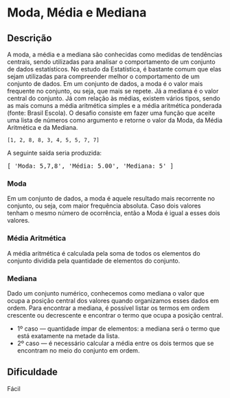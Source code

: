 <div>
<h1>Moda, Média e Mediana</h1>
<h2>Descrição</h2>
<p>A moda, a média e a mediana são conhecidas como medidas de tendências centrais, sendo utilizadas para analisar o comportamento de um conjunto de dados estatísticos. No estudo da Estatística, é bastante comum que elas sejam utilizadas para compreender melhor o comportamento de um conjunto de dados. Em um conjunto de dados, a moda é o valor mais frequente no conjunto, ou seja, que mais se repete. Já a mediana é o valor central do conjunto. Já com relação às médias, existem vários tipos, sendo as mais comuns a média aritmética simples e a média aritmética ponderada (fonte: Brasil Escola). O desafio consiste em fazer uma função que aceite uma lista de números como argumento e retorne o valor da Moda, da Média Aritmética e da Mediana.</p>
<pre><code>[1, 2, 8, 8, 3, 4, 5, 5, 7, 7]
</code></pre>
<p>A seguinte saída seria produzida:</p>
<pre>[ 'Moda: 5,7,8', 'Média: 5.00', 'Mediana: 5' ]
</code></pre>
<h3>Moda</h3>
<p>Em um conjunto de dados, a moda é aquele resultado mais recorrente no conjunto, ou seja, com maior frequência absoluta. Caso dois valores tenham o mesmo número de ocorrência, então a Moda é igual a esses dois valores.</p>
<h3>Média Aritmética</h3>
<p>A média aritmética é calculada pela soma de todos os elementos do conjunto dividida pela quantidade de elementos do conjunto.</p>
<h3>Mediana</h3>
<p>Dado um conjunto numérico, conhecemos como mediana o valor que ocupa a posição central dos valores quando organizamos esses dados em ordem. Para encontrar a mediana, é possível listar os termos em ordem crescente ou decrescente e encontrar o termo que ocupa a posição central.</p>
<ul>
<li>1º caso — quantidade ímpar de elementos: a mediana será o termo que está exatamente na metade da lista.</li>
<li>2º caso — é necessário calcular a média entre os dois termos que se encontram no meio do conjunto em ordem.</li>
</ul>
<h2>Dificuldade</a></h2>
<p>Fácil</p>
</div>
